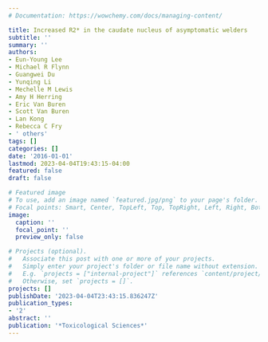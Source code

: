 ```yaml
---
# Documentation: https://wowchemy.com/docs/managing-content/

title: Increased R2* in the caudate nucleus of asymptomatic welders
subtitle: ''
summary: ''
authors:
- Eun-Young Lee
- Michael R Flynn
- Guangwei Du
- Yunqing Li
- Mechelle M Lewis
- Amy H Herring
- Eric Van Buren
- Scott Van Buren
- Lan Kong
- Rebecca C Fry
- ' others'
tags: []
categories: []
date: '2016-01-01'
lastmod: 2023-04-04T19:43:15-04:00
featured: false
draft: false

# Featured image
# To use, add an image named `featured.jpg/png` to your page's folder.
# Focal points: Smart, Center, TopLeft, Top, TopRight, Left, Right, BottomLeft, Bottom, BottomRight.
image:
  caption: ''
  focal_point: ''
  preview_only: false

# Projects (optional).
#   Associate this post with one or more of your projects.
#   Simply enter your project's folder or file name without extension.
#   E.g. `projects = ["internal-project"]` references `content/project/deep-learning/index.md`.
#   Otherwise, set `projects = []`.
projects: []
publishDate: '2023-04-04T23:43:15.836247Z'
publication_types:
- '2'
abstract: ''
publication: '*Toxicological Sciences*'
---
```

